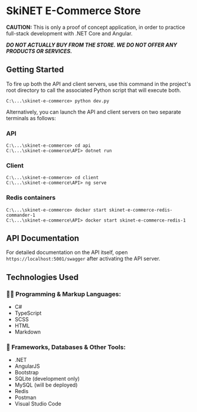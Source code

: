 # SkiNET E-Commerce Store

**CAUTION:** This is only a proof of concept application, in order to practice full-stack development with .NET Core and Angular. 

***DO NOT ACTUALLY BUY FROM THE STORE. WE DO NOT OFFER ANY PRODUCTS OR SERVICES.***

## Getting Started

To fire up both the API and client servers, use this command in the project's root directory to call the associated Python script that will execute both.
```
C:\...\skinet-e-commerce> python dev.py
```
Alternatively, you can launch the API and client servers on two separate terminals as follows:

### API
```
C:\...\skinet-e-commerce> cd api
C:\...\skinet-e-commerce\API> dotnet run
```

### Client
```
C:\...\skinet-e-commerce> cd client
C:\...\skinet-e-commerce\API> ng serve
```

### Redis containers
```
C:\...\skinet-e-commerce> docker start skinet-e-commerce-redis-commander-1
C:\...\skinet-e-commerce\API> docker start skinet-e-commerce-redis-1
```

## API Documentation

For detailed documentation on the API itself, open `https://localhost:5001/swagger` after activating the API server.

## Technologies Used

### 👨‍💻 Programming & Markup Languages:
* C#
* TypeScript
* SCSS
* HTML
* Markdown

### 🧰 Frameworks, Databases & Other Tools:
* .NET
* AngularJS
* Bootstrap
* SQLite (development only)
* MySQL (will be deployed)
* Redis
* Postman
* Visual Studio Code

